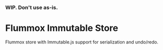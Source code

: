 ### WIP. Don't use as-is.

Flummox Immutable Store
=======================

Flummox store with Immutable.js support for serialization and undo/redo.
